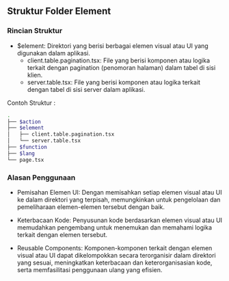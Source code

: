 ## Struktur Folder Element

### Rincian Struktur
- $element: Direktori yang berisi berbagai elemen visual atau UI yang digunakan dalam aplikasi.
    - client.table.pagination.tsx: File yang berisi komponen atau logika terkait dengan pagination (penomoran halaman) dalam tabel di sisi klien.
    - server.table.tsx: File yang berisi komponen atau logika terkait dengan tabel di sisi server dalam aplikasi.

Contoh Struktur :    
```sh
.
├── $action
├── $element
│   ├── client.table.pagination.tsx
│   └── server.table.tsx
├── $function
├── $lang
└── page.tsx
```

### Alasan Penggunaan
- Pemisahan Elemen UI: Dengan memisahkan setiap elemen visual atau UI ke dalam direktori yang terpisah, memungkinkan untuk pengelolaan dan pemeliharaan elemen-elemen tersebut dengan baik.

- Keterbacaan Kode: Penyusunan kode berdasarkan elemen visual atau UI memudahkan pengembang untuk menemukan dan memahami logika terkait dengan elemen tersebut.

- Reusable Components: Komponen-komponen terkait dengan elemen visual atau UI dapat dikelompokkan secara terorganisir dalam direktori yang sesuai, meningkatkan keterbacaan dan keterorganisasian kode, serta memfasilitasi penggunaan ulang yang efisien.